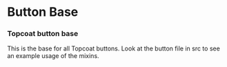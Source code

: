 Button Base
===========

### Topcoat button base

This is the base for all Topcoat buttons.
Look at the button file in src to see an example usage of the mixins.
